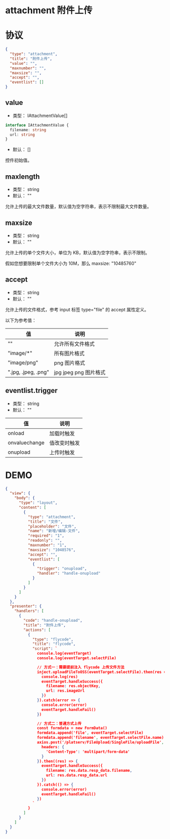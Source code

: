 # attachment 附件上传


# 协议
```json
{
  "type": "attachment",
  "title": "附件上传",
  "value": "",
  "maxnumber": "",
  "maxsize": "",
  "accept": "",
  "eventlist": []
}
```

## value
+ 类型： IAttachmentValue[]

```typescript
interface IAttachmentValue {
  filename: string
  url: string
}
```

+ 默认： []

控件初始值。


## maxlength
+ 类型： string
+ 默认： ""

允许上传的最大文件数量，默认值为空字符串，表示不限制最大文件数量。

## maxsize
+ 类型： string
+ 默认： ""

允许上传的单个文件大小，单位为 KB，默认值为空字符串，表示不限制。

假如您想要限制单个文件大小为 10M，那么 maxsize: "10485760"

## accept
+ 类型： string
+ 默认： ""

允许上传的文件格式，参考 input 标签 type="file" 的 accept 属性定义。

以下为参考值：

| 值 | 说明 |
| ---- | ---- |
| "" | 允许所有文件格式 |
| "image/*" | 所有图片格式 |
| "image/png" | png 图片格式 |
| ".jpg, .jpeg, .png" | jpg jpeg png 图片格式 |


## eventlist.trigger
+ 类型： string
+ 默认： ""



| 值 | 说明 |
| ---- | ---- |
| onload | 加载时触发 |
| onvaluechange | 值改变时触发 |
| onupload | 上传时触发 |


# DEMO
```json
{
  "view": {
    "body": {
      "type": "layout",
      "content": [
        {
          "type": "attachment",
          "title": "文件",
          "placeholder": "文件",
          "name": "新增/编辑-文件",
          "required": "1",
          "readonly": "",
          "maxnumber": "1",
          "maxsize": "1048576",
          "accept": "",
          "eventlist": [
            {
              "trigger": "onupload",
              "handler": "handle-onupload"
            }
          ]
        }
      ]
    }
  },
  "presenter": {
    "handlers": [
      {
        "code": "handle-onupload",
        "title": "附件上传",
        "actions": [
          {
            "type": "flycode",
            "title": "flycode",
            "script": `
              console.log(eventTarget)
              console.log(eventTarget.selectFile)

              // 方式一：需要提前注入 flycode 上传文件方法
              inject.uploadFileToOSS(eventTarget.selectFile).then(res => {
                console.log(res)
                eventTarget.handleSuccess({
                  filename: res.objectKey,
                  url: res.imageUrl
                })
              }).catch(error => {
                console.error(error)
                eventTarget.handleFail()
              })

              // 方式二：普通方式上传
              const formdata = new FormData()
              formdata.append('file', eventTarget.selectFile)
              formdata.append('filename', eventTarget.selectFile.name)
              axios.post('/platserv/FileUpload/SingleFile/uploadFile', formdata, {
                headers: {
                  'Content-Type': 'multipart/form-data'
                }
              }).then((res) => {
                eventTarget.handleSuccess({
                  filename: res.data.resp_data.filename,
                  url: res.data.resp_data.url
                })
              }).catch(() => {
                console.error(error)
                eventTarget.handleFail()
              })
            `
          }
        ]
      }
    ]
  }
}
```
